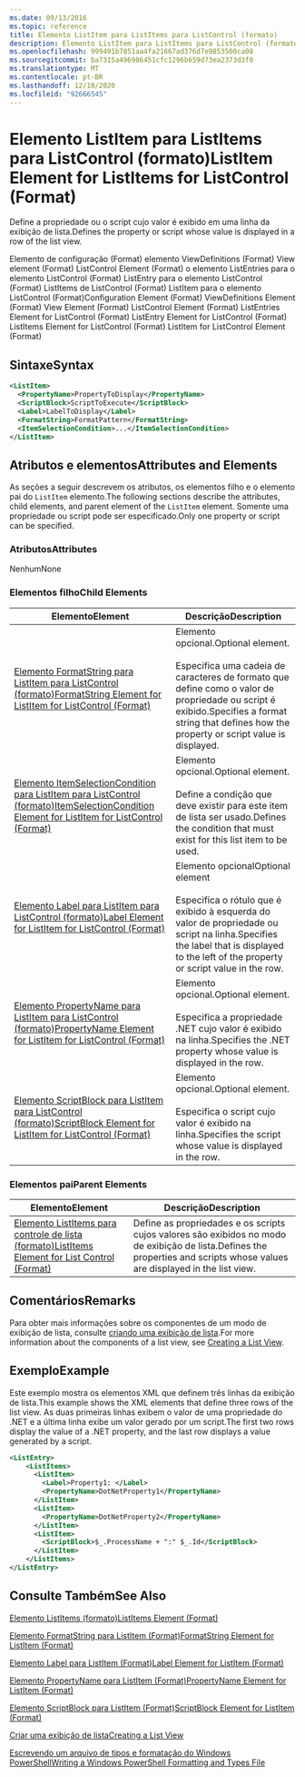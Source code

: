 ```yaml
---
ms.date: 09/13/2016
ms.topic: reference
title: Elemento ListItem para ListItems para ListControl (formato)
description: Elemento ListItem para ListItems para ListControl (formato)
ms.openlocfilehash: 999491b7851aa4fa21667ad376d7e9853500ca08
ms.sourcegitcommit: ba7315a496986451cfc1296b659d73ea2373d3f0
ms.translationtype: MT
ms.contentlocale: pt-BR
ms.lasthandoff: 12/10/2020
ms.locfileid: "92666545"
---
```

# <a name="listitem-element-for-listitems-for-listcontrol-format"></a><span data-ttu-id="e3bf2-103">Elemento ListItem para ListItems para ListControl (formato)</span><span class="sxs-lookup"><span data-stu-id="e3bf2-103">ListItem Element for ListItems for ListControl (Format)</span></span>

<span data-ttu-id="e3bf2-104">Define a propriedade ou o script cujo valor é exibido em uma linha da exibição de lista.</span><span class="sxs-lookup"><span data-stu-id="e3bf2-104">Defines the property or script whose value is displayed in a row of the list view.</span></span>

<span data-ttu-id="e3bf2-105">Elemento de configuração (Format) elemento ViewDefinitions (Format) View element (Format) ListControl Element (Format) o elemento ListEntries para o elemento ListControl (Format) ListEntry para o elemento ListControl (Format) ListItems de ListControl (Format) ListItem para o elemento ListControl (Format)</span><span class="sxs-lookup"><span data-stu-id="e3bf2-105">Configuration Element (Format) ViewDefinitions Element (Format) View Element (Format) ListControl Element (Format) ListEntries Element for ListControl (Format) ListEntry Element for ListControl (Format) ListItems Element for ListControl (Format) ListItem for ListControl Element (Format)</span></span>

## <a name="syntax"></a><span data-ttu-id="e3bf2-106">Sintaxe</span><span class="sxs-lookup"><span data-stu-id="e3bf2-106">Syntax</span></span>

```xml
<ListItem>
  <PropertyName>PropertyToDisplay</PropertyName>
  <ScriptBlock>ScriptToExecute</ScriptBlock>
  <Label>LabelToDisplay</Label>
  <FormatString>FormatPattern</FormatString>
  <ItemSelectionCondition>...</ItemSelectionCondition>
</ListItem>
```

## <a name="attributes-and-elements"></a><span data-ttu-id="e3bf2-107">Atributos e elementos</span><span class="sxs-lookup"><span data-stu-id="e3bf2-107">Attributes and Elements</span></span>

<span data-ttu-id="e3bf2-108">As seções a seguir descrevem os atributos, os elementos filho e o elemento pai do `ListItem` elemento.</span><span class="sxs-lookup"><span data-stu-id="e3bf2-108">The following sections describe the attributes, child elements, and parent element of the `ListItem` element.</span></span> <span data-ttu-id="e3bf2-109">Somente uma propriedade ou script pode ser especificado.</span><span class="sxs-lookup"><span data-stu-id="e3bf2-109">Only one property or script can be specified.</span></span>

### <a name="attributes"></a><span data-ttu-id="e3bf2-110">Atributos</span><span class="sxs-lookup"><span data-stu-id="e3bf2-110">Attributes</span></span>

<span data-ttu-id="e3bf2-111">Nenhum</span><span class="sxs-lookup"><span data-stu-id="e3bf2-111">None</span></span>

### <a name="child-elements"></a><span data-ttu-id="e3bf2-112">Elementos filho</span><span class="sxs-lookup"><span data-stu-id="e3bf2-112">Child Elements</span></span>

|<span data-ttu-id="e3bf2-113">Elemento</span><span class="sxs-lookup"><span data-stu-id="e3bf2-113">Element</span></span>|<span data-ttu-id="e3bf2-114">Descrição</span><span class="sxs-lookup"><span data-stu-id="e3bf2-114">Description</span></span>|
|-------------|-----------------|
|[<span data-ttu-id="e3bf2-115">Elemento FormatString para ListItem para ListControl (formato)</span><span class="sxs-lookup"><span data-stu-id="e3bf2-115">FormatString Element for ListItem for ListControl (Format)</span></span>](./formatstring-element-for-listitem-for-listcontrol-format.md)|<span data-ttu-id="e3bf2-116">Elemento opcional.</span><span class="sxs-lookup"><span data-stu-id="e3bf2-116">Optional element.</span></span><br /><br /> <span data-ttu-id="e3bf2-117">Especifica uma cadeia de caracteres de formato que define como o valor de propriedade ou script é exibido.</span><span class="sxs-lookup"><span data-stu-id="e3bf2-117">Specifies a format string that defines how the property or script value is displayed.</span></span>|
|[<span data-ttu-id="e3bf2-118">Elemento ItemSelectionCondition para ListItem para ListControl (formato)</span><span class="sxs-lookup"><span data-stu-id="e3bf2-118">ItemSelectionCondition Element for ListItem for ListControl (Format)</span></span>](./itemselectioncondition-element-for-listitem-for-listcontrol-format.md)|<span data-ttu-id="e3bf2-119">Elemento opcional.</span><span class="sxs-lookup"><span data-stu-id="e3bf2-119">Optional element.</span></span><br /><br /> <span data-ttu-id="e3bf2-120">Define a condição que deve existir para este item de lista ser usado.</span><span class="sxs-lookup"><span data-stu-id="e3bf2-120">Defines the condition that must exist for this list item to be used.</span></span>|
|[<span data-ttu-id="e3bf2-121">Elemento Label para ListItem para ListControl (formato)</span><span class="sxs-lookup"><span data-stu-id="e3bf2-121">Label Element for ListItem for ListControl (Format)</span></span>](./label-element-for-listitem-for-listcontrol-format.md)|<span data-ttu-id="e3bf2-122">Elemento opcional</span><span class="sxs-lookup"><span data-stu-id="e3bf2-122">Optional element</span></span><br /><br /> <span data-ttu-id="e3bf2-123">Especifica o rótulo que é exibido à esquerda do valor de propriedade ou script na linha.</span><span class="sxs-lookup"><span data-stu-id="e3bf2-123">Specifies the label that is displayed to the left of the property or script value in the row.</span></span>|
|[<span data-ttu-id="e3bf2-124">Elemento PropertyName para ListItem para ListControl (formato)</span><span class="sxs-lookup"><span data-stu-id="e3bf2-124">PropertyName Element for ListItem for ListControl (Format)</span></span>](./propertyname-element-for-listitem-for-listcontrol-format.md)|<span data-ttu-id="e3bf2-125">Elemento opcional.</span><span class="sxs-lookup"><span data-stu-id="e3bf2-125">Optional element.</span></span><br /><br /> <span data-ttu-id="e3bf2-126">Especifica a propriedade .NET cujo valor é exibido na linha.</span><span class="sxs-lookup"><span data-stu-id="e3bf2-126">Specifies the .NET property whose value is displayed in the row.</span></span>|
|[<span data-ttu-id="e3bf2-127">Elemento ScriptBlock para ListItem para ListControl (formato)</span><span class="sxs-lookup"><span data-stu-id="e3bf2-127">ScriptBlock Element for ListItem for ListControl (Format)</span></span>](./scriptblock-element-for-listitem-for-listcontrol-format.md)|<span data-ttu-id="e3bf2-128">Elemento opcional.</span><span class="sxs-lookup"><span data-stu-id="e3bf2-128">Optional element.</span></span><br /><br /> <span data-ttu-id="e3bf2-129">Especifica o script cujo valor é exibido na linha.</span><span class="sxs-lookup"><span data-stu-id="e3bf2-129">Specifies the script whose value is displayed in the row.</span></span>|

### <a name="parent-elements"></a><span data-ttu-id="e3bf2-130">Elementos pai</span><span class="sxs-lookup"><span data-stu-id="e3bf2-130">Parent Elements</span></span>

|<span data-ttu-id="e3bf2-131">Elemento</span><span class="sxs-lookup"><span data-stu-id="e3bf2-131">Element</span></span>|<span data-ttu-id="e3bf2-132">Descrição</span><span class="sxs-lookup"><span data-stu-id="e3bf2-132">Description</span></span>|
|-------------|-----------------|
|[<span data-ttu-id="e3bf2-133">Elemento ListItems para controle de lista (formato)</span><span class="sxs-lookup"><span data-stu-id="e3bf2-133">ListItems Element for List Control (Format)</span></span>](./listitems-element-for-listentry-for-listcontrol-format.md)|<span data-ttu-id="e3bf2-134">Define as propriedades e os scripts cujos valores são exibidos no modo de exibição de lista.</span><span class="sxs-lookup"><span data-stu-id="e3bf2-134">Defines the properties and scripts whose values are displayed in the list view.</span></span>|

## <a name="remarks"></a><span data-ttu-id="e3bf2-135">Comentários</span><span class="sxs-lookup"><span data-stu-id="e3bf2-135">Remarks</span></span>

<span data-ttu-id="e3bf2-136">Para obter mais informações sobre os componentes de um modo de exibição de lista, consulte [criando uma exibição de lista](./creating-a-list-view.md).</span><span class="sxs-lookup"><span data-stu-id="e3bf2-136">For more information about the components of a list view, see [Creating a List View](./creating-a-list-view.md).</span></span>

## <a name="example"></a><span data-ttu-id="e3bf2-137">Exemplo</span><span class="sxs-lookup"><span data-stu-id="e3bf2-137">Example</span></span>

<span data-ttu-id="e3bf2-138">Este exemplo mostra os elementos XML que definem três linhas da exibição de lista.</span><span class="sxs-lookup"><span data-stu-id="e3bf2-138">This example shows the XML elements that define three rows of the list view.</span></span> <span data-ttu-id="e3bf2-139">As duas primeiras linhas exibem o valor de uma propriedade do .NET e a última linha exibe um valor gerado por um script.</span><span class="sxs-lookup"><span data-stu-id="e3bf2-139">The first two rows display the value of a .NET property, and the last row displays a value generated by a script.</span></span>

```xml
<ListEntry>
    <ListItems>
      <ListItem>
        <Label>Property1: </Label>
        <PropertyName>DotNetProperty1</PropertyName>
      </ListItem>
      <ListItem>
        <PropertyName>DotNetProperty2</PropertyName>
      </ListItem>
      <ListItem>
        <ScriptBlock>$_.ProcessName + ":" $_.Id</ScriptBlock>
      </ListItem>
    </ListItems>
</ListEntry>

```

## <a name="see-also"></a><span data-ttu-id="e3bf2-140">Consulte Também</span><span class="sxs-lookup"><span data-stu-id="e3bf2-140">See Also</span></span>

[<span data-ttu-id="e3bf2-141">Elemento ListItems (formato)</span><span class="sxs-lookup"><span data-stu-id="e3bf2-141">ListItems Element (Format)</span></span>](./listitems-element-for-listentry-for-listcontrol-format.md)

[<span data-ttu-id="e3bf2-142">Elemento FormatString para ListItem (Format)</span><span class="sxs-lookup"><span data-stu-id="e3bf2-142">FormatString Element for ListItem (Format)</span></span>](./formatstring-element-for-listitem-for-listcontrol-format.md)

[<span data-ttu-id="e3bf2-143">Elemento Label para ListItem (Format)</span><span class="sxs-lookup"><span data-stu-id="e3bf2-143">Label Element for ListItem (Format)</span></span>](./label-element-for-listitem-for-listcontrol-format.md)

[<span data-ttu-id="e3bf2-144">Elemento PropertyName para ListItem (Format)</span><span class="sxs-lookup"><span data-stu-id="e3bf2-144">PropertyName Element for ListItem (Format)</span></span>](./propertyname-element-for-listitem-for-listcontrol-format.md)

[<span data-ttu-id="e3bf2-145">Elemento ScriptBlock para ListItem (Format)</span><span class="sxs-lookup"><span data-stu-id="e3bf2-145">ScriptBlock Element for ListItem (Format)</span></span>](./scriptblock-element-for-listitem-for-listcontrol-format.md)

[<span data-ttu-id="e3bf2-146">Criar uma exibição de lista</span><span class="sxs-lookup"><span data-stu-id="e3bf2-146">Creating a List View</span></span>](./creating-a-list-view.md)

[<span data-ttu-id="e3bf2-147">Escrevendo um arquivo de tipos e formatação do Windows PowerShell</span><span class="sxs-lookup"><span data-stu-id="e3bf2-147">Writing a Windows PowerShell Formatting and Types File</span></span>](./writing-a-powershell-formatting-file.md)
